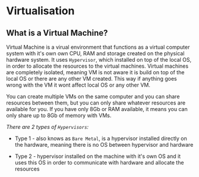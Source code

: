 # Virtualisation

## What is a Virtual Machine?


Virtual Machine is a virual environment that functions as a virtual computer system with it's own own CPU, RAM and storage created on the physical hardware system.
It uses `Hypervisor`, which installed on top of the local OS, in order to allocate the resources to the virtual machines.
Virtual machines are completely isolated, meaning VM is not aware it is build on top of the local OS or there are any other VM created. This way if anything goes wrong with the VM it wont affect local OS or any other VM.

You can create multiple VMs on the same computer and you can share resources between them, but you can only share whatever resources are available for you. If you have only 8Gb or RAM available, it means you can only share up to 8Gb of memory with VMs.

_There are 2 types of `Hypervisors`:_

* Type 1 - also knows as `Bare Metal`, is a hypervisor installed directly on the hardware, meaning there is no OS between hypervisor and hardware

* Type 2 - hypervisor installed on the machine with it's own OS and it uses this OS in order to communicate with hardware and allocate the resources


